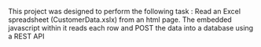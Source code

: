 This project was designed to perform the following task :
Read an Excel spreadsheet (CustomerData.xslx) from an 
html page. The embedded javascript within it reads each row 
and POST the data into a database using a REST API 
